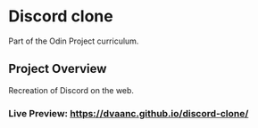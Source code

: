 # Discord clone
 Part of the Odin Project curriculum.

## Project Overview
Recreation of Discord on the web.

### Live Preview: **https://dvaanc.github.io/discord-clone/**